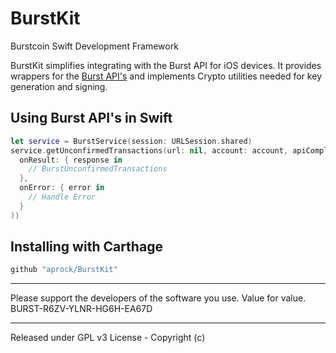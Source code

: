 # BurstKit
Burstcoin Swift Development Framework

BurstKit simplifies integrating with the Burst API for iOS devices.  It provides wrappers for the [Burst API's](https://burstwiki.org/wiki/The_Burst_API) and implements Crypto utilities needed for key generation and signing.

## Using Burst API's in Swift

```swift
let service = BurstService(session: URLSession.shared)
service.getUnconfirmedTransactions(url: nil, account: account, apiCompletion: completion(
  onResult: { response in
    // BurstUnconfirmedTransactions
  },
  onError: { error in
    // Handle Error
  }
))
```

## Installing with Carthage

```ruby
github "aprock/BurstKit"
```

----

Please support the developers of the software you use. Value for value. BURST-R6ZV-YLNR-HG6H-EA67D

----------

Released under GPL v3 License - Copyright (c)
